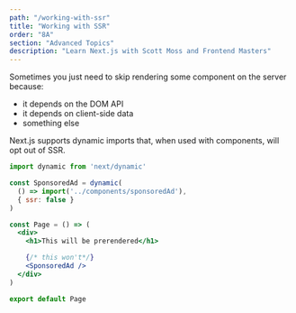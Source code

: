 ```yaml
---
path: "/working-with-ssr"
title: "Working with SSR"
order: "8A"
section: "Advanced Topics"
description: "Learn Next.js with Scott Moss and Frontend Masters"
---
```


Sometimes you just need to skip rendering some component on the server because:

* it depends on the DOM API
* it depends on client-side data
* something else

Next.js supports dynamic imports that, when used with components, will opt out of SSR.

```jsx
import dynamic from 'next/dynamic'

const SponsoredAd = dynamic(
  () => import('../components/sponsoredAd'),
  { ssr: false }
)

const Page = () => (
  <div>
    <h1>This will be prerendered</h1>

    {/* this won't*/}
    <SponsoredAd />
  </div>
)

export default Page
```
